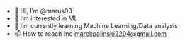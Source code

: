 - 👋 Hi, I’m @marus03
- 👀 I’m interested in ML
- 🌱 I’m currently learning Machine Learning/Data analysis
- 📫 How to reach me marekpalinski2204@gmail.com

<!---
marus03/marus03 is a ✨ special ✨ repository because its `README.md` (this file) appears on your GitHub profile.
You can click the Preview link to take a look at your changes.
--->
